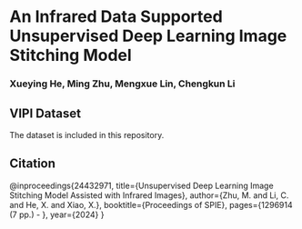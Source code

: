 # An Infrared Data Supported Unsupervised Deep Learning Image Stitching Model
### Xueying He, Ming Zhu, Mengxue Lin, Chengkun Li

## VIPI Dataset
The dataset is included in this repository.

## Citation
@inproceedings{24432971,
  title={Unsupervised Deep Learning Image Stitching Model Assisted with Infrared Images},
  author={Zhu, M. and Li, C. and He, X. and Xiao, X.},
  booktitle={Proceedings of SPIE},
  pages={1296914 (7 pp.) - },
  year={2024}
}

